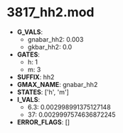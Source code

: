 # 3817_hh2.mod

- **G_VALS**:
  - gnabar_hh2: 0.003
  - gkbar_hh2: 0.0
- **GATES**:
  - h: 1
  - m: 3
- **SUFFIX**: hh2
- **GMAX_NAME**: gnabar_hh2
- **STATES**: ['h', 'm']
- **I_VALS**:
  - 6.3: 0.002998991375127148
  - 37: 0.0029997574636872245
- **ERROR_FLAGS**: []
